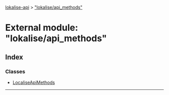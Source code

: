 [lokalise-api](../README.md) > ["lokalise/api_methods"](../modules/_lokalise_api_methods_.md)

# External module: "lokalise/api_methods"

## Index

### Classes

* [LocaliseApiMethods](../classes/_lokalise_api_methods_.localiseapimethods.md)

---

